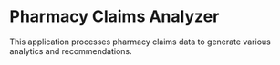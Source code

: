 # Pharmacy Claims Analyzer

This application processes pharmacy claims data to generate various analytics and recommendations.